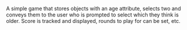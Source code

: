 A simple game that stores objects with an age attribute, selects two and conveys them to the user who is prompted to select which they think is older. Score is tracked and displayed, rounds to play for can be set, etc.
